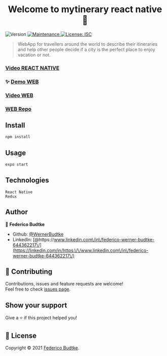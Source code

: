 <h1 align="center">Welcome to mytinerary react native 👋</h1>
<p>
  <img alt="Version" src="https://img.shields.io/badge/version-1.0.0-blue.svg?cacheSeconds=2592000" />
  <a href="https://github.com/WernerBudtke/mytinerary-budtke/graphs/commit-activity" target="_blank">
    <img alt="Maintenance" src="https://img.shields.io/badge/Maintained%3F-yes-green.svg" />
  </a>
  <a href="https://github.com/WernerBudtke/mytinerary-budtke/blob/master/LICENSE" target="_blank">
    <img alt="License: ISC" src="https://img.shields.io/github/license/WernerBudtke/mytinerary-budtke" />
  </a>
</p>

> WebApp for travellers around the world to describe their itineraries and help other people decide if a city is the perfect place to enjoy vacation or not.
### [Video REACT NATIVE](https://www.youtube.com/watch?v=coX5zn_GAyM)
### ✨ [Demo WEB](https://mytinerary-budtke.herokuapp.com/)
### [Video WEB](https://www.youtube.com/watch?v=3mt5EXRBIhM)
### [WEB Repo](https://github.com/WernerBudtke/mytinerary-budtke)

## Install

```sh
npm install
```

## Usage

```sh
expo start
```
## Technologies
```
React Native
Redux
```
## Author

👤 **Federico Budtke**

* Github: [@WernerBudtke](https://github.com/WernerBudtke)
* LinkedIn: [@https:\/\/www.linkedin.com\/in\/federico-werner-budtke-644362217\/](https://linkedin.com/in/https:\/\/www.linkedin.com\/in\/federico-werner-budtke-644362217\/)

## 🤝 Contributing

Contributions, issues and feature requests are welcome!<br />Feel free to check [issues page](https://github.com/WernerBudtke/mytinerary-budtke/issues).

## Show your support

Give a ⭐️ if this project helped you!

## 📝 License

Copyright © 2021 [Federico Budtke](https://github.com/WernerBudtke).<br />
